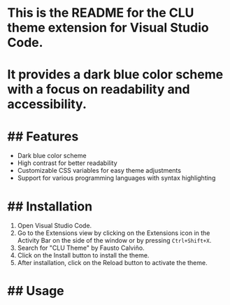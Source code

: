 # This is the README for the CLU theme extension for Visual Studio Code.

# It provides a dark blue color scheme with a focus on readability and accessibility.

# ## Features
- Dark blue color scheme
- High contrast for better readability
- Customizable CSS variables for easy theme adjustments
- Support for various programming languages with syntax highlighting

# ## Installation
1. Open Visual Studio Code.
2. Go to the Extensions view by clicking on the Extensions icon in the Activity Bar on the side of the window or by pressing `Ctrl+Shift+X`.
3. Search for "CLU Theme" by Fausto Calviño.
4. Click on the Install button to install the theme.
5. After installation, click on the Reload button to activate the theme.


# ## Usage
